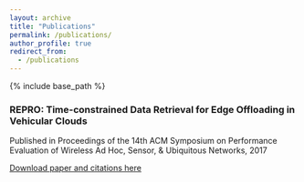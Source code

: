 ```yaml
---
layout: archive
title: "Publications"
permalink: /publications/
author_profile: true
redirect_from:
  - /publications
---
```


{% include base_path %}
### REPRO: Time-constrained Data Retrieval for Edge Offloading in Vehicular Clouds
Published in Proceedings of the 14th ACM Symposium on Performance Evaluation of Wireless Ad Hoc, Sensor, & Ubiquitous Networks, 2017  
 
[Download paper and citations here](https://dl.acm.org/citation.cfm?id=3134834)